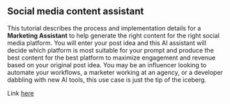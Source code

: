 ## Social media content assistant

This tutorial describes the process and implementation details for a **Marketing Assistant** to help generate the right content for the right social media platform. You will enter your post idea and this AI assistant will decide which platform is most suitable for your prompt and produce the best content for the best platform to maximize engagement and revenue based on your original post idea. You may be an influencer looking to automate your workflows, a marketer working at an agency, or a developer dabbling with new AI tools, this use case is just the tip of the iceberg.

Link [here](https://colab.research.google.com/drive/1XdC7mj_tfTkfbHEfcKDcfQIsvaDrpiG5?usp=sharing)